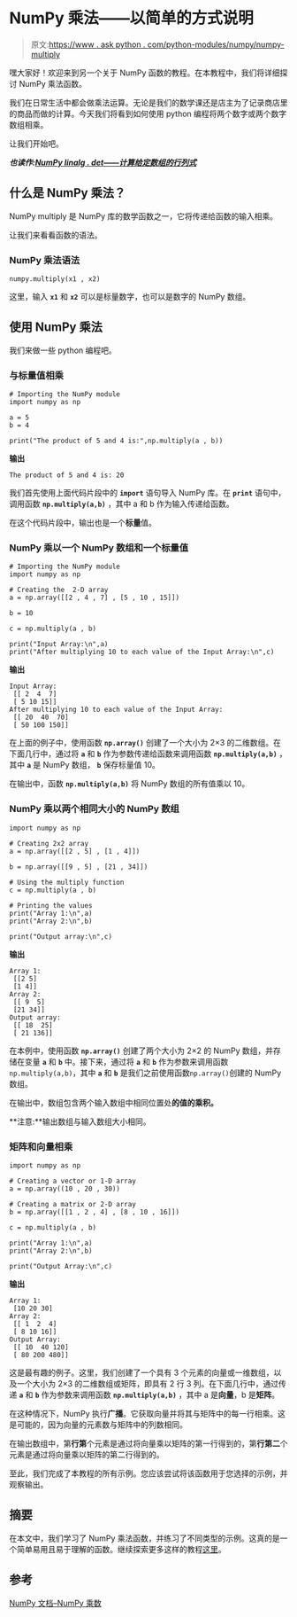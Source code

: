 # NumPy 乘法——以简单的方式说明

> 原文:[https://www . ask python . com/python-modules/numpy/numpy-multiply](https://www.askpython.com/python-modules/numpy/numpy-multiply)

嘿大家好！欢迎来到另一个关于 NumPy 函数的教程。在本教程中，我们将详细探讨 NumPy 乘法函数。

我们在日常生活中都会做乘法运算。无论是我们的数学课还是店主为了记录商店里的商品而做的计算。今天我们将看到如何使用 python 编程将两个数字或两个数字数组相乘。

让我们开始吧。

***也读作:[NumPy linalg . det——计算给定数组的行列式](https://www.askpython.com/python-modules/numpy/numpy-linalg-det)***

## 什么是 NumPy 乘法？

NumPy multiply 是 NumPy 库的数学函数之一，它将传递给函数的输入相乘。

让我们来看看函数的语法。

### NumPy 乘法语法

```
numpy.multiply(x1 , x2)

```

这里，输入 **`x1`** 和 **`x2`** 可以是标量数字，也可以是数字的 NumPy 数组。

## 使用 NumPy 乘法

我们来做一些 python 编程吧。

### 与标量值相乘

```
# Importing the NumPy module
import numpy as np

a = 5
b = 4

print("The product of 5 and 4 is:",np.multiply(a , b))

```

**输出**

```
The product of 5 and 4 is: 20

```

我们首先使用上面代码片段中的 **`import`** 语句导入 NumPy 库。在 **`print`** 语句中，调用函数 **`np.multiply(a,b)`** ，其中 a 和 b 作为输入传递给函数。

在这个代码片段中，输出也是一个**标量**值。

### NumPy 乘以一个 NumPy 数组和一个标量值

```
# Importing the NumPy module
import numpy as np

# Creating the  2-D array
a = np.array([[2 , 4 , 7] , [5 , 10 , 15]])

b = 10

c = np.multiply(a , b)

print("Input Array:\n",a)
print("After multiplying 10 to each value of the Input Array:\n",c)

```

**输出**

```
Input Array:
 [[ 2  4  7]
 [ 5 10 15]]
After multiplying 10 to each value of the Input Array:
 [[ 20  40  70]
 [ 50 100 150]]

```

在上面的例子中，使用函数 **`np.array()`** 创建了一个大小为 2×3 的二维数组。在下面几行中，通过将 **`a`** 和 **`b`** 作为参数传递给函数来调用函数 **`np.multiply(a,b)`** ，其中 **`a`** 是 NumPy 数组， **`b`** 保存标量值 10。

在输出中，函数 **`np.multiply(a,b)`** 将 NumPy 数组的所有值乘以 10。

### NumPy 乘以两个相同大小的 NumPy 数组

```
import numpy as np

# Creating 2x2 array
a = np.array([[2 , 5] , [1 , 4]])

b = np.array([[9 , 5] , [21 , 34]])

# Using the multiply function
c = np.multiply(a , b)

# Printing the values
print("Array 1:\n",a)
print("Array 2:\n",b)

print("Output array:\n",c)

```

**输出**

```
Array 1:
 [[2 5]
 [1 4]]
Array 2:
 [[ 9  5]
 [21 34]]
Output array:
 [[ 18  25]
 [ 21 136]]

```

在本例中，使用函数 **`np.array()`** 创建了两个大小为 2×2 的 NumPy 数组，并存储在变量 **`a`** 和 **`b`** 中。接下来，通过将 **`a`** 和 **`b`** 作为参数来调用函数`np.multiply(a,b)`，其中 **`a`** 和 **`b`** 是我们之前使用函数`np.array()`创建的 NumPy 数组。

在输出中，数组包含两个输入数组中相同位置处**的值的乘积。**

**注意:**输出数组与输入数组大小相同。

### 矩阵和向量相乘

```
import numpy as np

# Creating a vector or 1-D array
a = np.array((10 , 20 , 30))

# Creating a matrix or 2-D array
b = np.array([[1 , 2 , 4] , [8 , 10 , 16]])

c = np.multiply(a , b)

print("Array 1:\n",a)
print("Array 2:\n",b)

print("Output Array:\n",c)

```

**输出**

```
Array 1:
 [10 20 30]
Array 2:
 [[ 1  2  4]
 [ 8 10 16]]
Output Array:
 [[ 10  40 120]
 [ 80 200 480]]

```

这是最有趣的例子。这里，我们创建了一个具有 3 个元素的向量或一维数组，以及一个大小为 2×3 的二维数组或矩阵，即具有 2 行 3 列。在下面几行中，通过传递 **`a`** 和 **`b`** 作为参数来调用函数 **`np.multiply(a,b)`** ，其中 a 是**向量**，b 是**矩阵**。

在这种情况下，NumPy 执行**广播**。它获取向量并将其与矩阵中的每一行相乘。这是可能的，因为向量的元素数与矩阵中的列数相同。

在输出数组中，第**行第**个元素是通过将向量乘以矩阵的第一行得到的，第**行第二**个元素是通过将向量乘以矩阵的第二行得到的。

至此，我们完成了本教程的所有示例。您应该尝试将该函数用于您选择的示例，并观察输出。

## 摘要

在本文中，我们学习了 NumPy 乘法函数，并练习了不同类型的示例。这真的是一个简单易用且易于理解的函数。继续探索更多这样的教程[这里](http://askpython.com)。

## 参考

[NumPy 文档–NumPy 乘数](https://numpy.org/doc/stable/reference/generated/numpy.multiply.html)